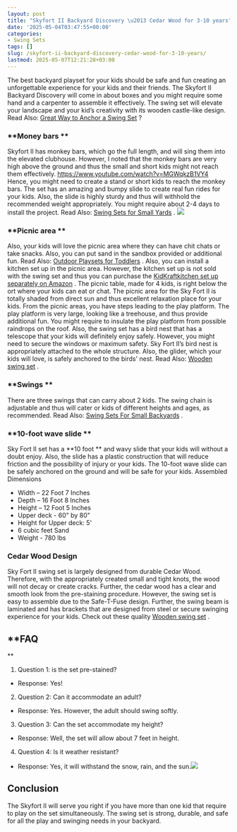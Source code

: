 ```yaml
---
layout: post
title: "Skyfort II Backyard Discovery \u2013 Cedar Wood for 3-10 years"
date: '2025-05-04T03:47:55+00:00'
categories:
- Swing Sets
tags: []
slug: /skyfort-ii-backyard-discovery-cedar-wood-for-3-10-years/
lastmod: 2025-05-07T12:21:28+03:00
---
```


The best backyard playset for your kids should be safe and fun creating an unforgettable experience for your kids and their friends.
The Skyfort II Backyard Discovery will come in about boxes and you might require some hand and a carpenter to assemble it effectively.
The swing set will elevate your landscape and your kid’s creativity with its wooden castle-like design. Read Also:
[Great Way to Anchor a Swing Set](https://pestpolicy.com/best-way-to-anchor-a-swing-set/)
?
[](https://www.amazon.com/dp/B004SZTU6S/?tag=p-policy-20)
[](https://www.amazon.com/dp/B001GB35KE/?tag=p-policy-20)
[](https://www.amazon.com/dp/B01BF3WUP8/?tag=p-policy-20)
[](https://www.amazon.com/dp/B0177AVE9G/?tag=p-policy-20)
[](https://www.amazon.com/dp/B00MDVLOBS/?tag=p-policy-20)
[](https://www.amazon.com/dp/B00MV8MWEQ/?tag=p-policy-20)
### **Money bars **
Skyfort II has monkey bars, which go the full length, and will sing them into the elevated clubhouse. However, I noted that the monkey bars are very high above the ground and thus the small and short kids might not reach them effectively.
https://www.youtube.com/watch?v=MGWqkzB1VY4
Hence, you might need to create a stand or short kids to reach the monkey bars. The set has an amazing and bumpy slide to create real fun rides for your kids. Also, the slide is highly sturdy and thus will withhold the recommended weight appropriately.
You might require about 2-4 days to install the project. Read Also:
[Swing Sets for Small Yards](https://pestpolicy.com/best-swing-sets-for-small-yards/)
.
![](/assets/img/img/)
### **Picnic area **
Also, your kids will love the picnic area where they can have chit chats or take snacks. Also, you can put sand in the sandbox provided or additional fun. Read Also:
[Outdoor Playsets for Toddlers](https://pestpolicy.com/best-outdoor-playsets-for-toddlers/)
.
Also, you can install a kitchen set up in the picnic area. However, the kitchen set up is not sold with the swing set and thus you can purchase the
[KidKraftkitchen set up separately on Amazon](https://www.amazon.com/dp/B00592BOAO/?tag=p-policy-20)
.
The picnic table, made for 4 kids, is right below the ort where your kids can eat or chat. The picnic area for the Sky Fort II is totally shaded from direct sun and thus excellent relaxation place for your kids.
From the picnic areas, you have steps leading to the play platform. The play platform is very large, looking like a treehouse, and thus provide additional fun. You might require to insulate the play platform from possible raindrops on the roof.
Also, the swing set has a bird nest that has a telescope that your kids will definitely enjoy safely. However, you might need to secure the windows or maximum safety.
Sky Fort II’s bird nest is appropriately attached to the whole structure. Also, the glider, which your kids will love, is safely anchored to the birds' nest. Read Also:
[Wooden swing set](https://pestpolicy.com/best-swing-set-for-older-kids/)
.
### **Swings **
There are three swings that can carry about 2 kids. The swing chain is adjustable and thus will cater or kids of different heights and ages, as recommended. Read Also:
[Swing Sets For Small Backyards](https://pestpolicy.com/best-swing-sets-for-small-backyards/)
.
### **10-foot wave slide **
Sky Fort II set has a
**10 foot **
and wavy slide that your kids will without a doubt enjoy. Also, the slide has a plastic construction that will reduce friction and the possibility of injury or your kids. The 10-foot wave slide can be safely anchored on the ground and will be safe for your kids.
Assembled Dimensions
- Width – 22 Foot 7 Inches
- Depth – 16 Foot 8 Inches
- Height – 12 Foot 5 Inches
- Upper deck - 60" by 80"
- Height for Upper deck: 5'
- 6 cubic feet Sand
- Weight - 780 lbs
### Cedar Wood Design
Sky Fort II swing set is largely designed from durable Cedar Wood. Therefore, with the appropriately created small and tight knots, the wood will not decay or create cracks.
Further, the cedar wood has a clear and smooth look from the pre-staining procedure. However, the swing set is easy to assemble due to the Safe-T-Fuse design.
Further, the swing beam is laminated and has brackets that are designed from steel or secure swinging experience for your kids. Check out these quality
[Wooden swing set](https://pestpolicy.com/best-wooden-swing-set-reviews/)
.
## **FAQ
**
1. Question 1: is the set pre-stained?
- Response: Yes!
2. Question 2: Can it accommodate an adult?
- Response: Yes. However, the adult should swing softly.
3. Question 3: Can the set accommodate my height?
- Response: Well, the set will allow about 7 feet in height.
4. Question 4: Is it weather resistant?
- Response: Yes, it will withstand the snow, rain, and the sun.![](/assets/img/e/ir)
## Conclusion
The Skyfort II will serve you right if you have more than one kid that require to play on the set simultaneously. The swing set is strong, durable, and safe for all the play and swinging needs in your backyard.
